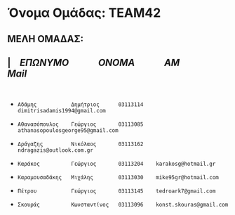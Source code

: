 # Όνομα Ομάδας: TEAM42  

## ΜΕΛΗ ΟΜΑΔΑΣ:


| &ensp; _**ΕΠΩΝΥΜΟ**_ &ensp; &ensp; &ensp; &ensp; _**ΟΝΟΜΑ**_ &ensp; &ensp; &ensp; &ensp; _**ΑΜ**_ &ensp; &ensp; &ensp; &ensp; _**Mail**_   
-

<br/>

*  `Αδάμης           Δημήτριος      03113114    dimitrisadamis1994@gmail.com`

*  `Αθανασόπουλος    Γεώργιος       03113085    athanasopoulosgeorge95@gmail.com`

*  `Δράγαζης         Νικόλαος       03113162    ndragazis@outlook.com.gr`

*  `Καράκος          Γεώργιος       03113204    karakosg@hotmail.gr`

*  `Καραμουσαδάκης   Μιχάλης        03113030    mike95gr@hotmail.com`

*  `Πέτρου           Γεώργιος       03113145    tedroark7@gmail.com`
            			   												      
*  `Σκουράς          Κωνσταντίνος   03113096    konst.skouras@gmail.com` 
  

